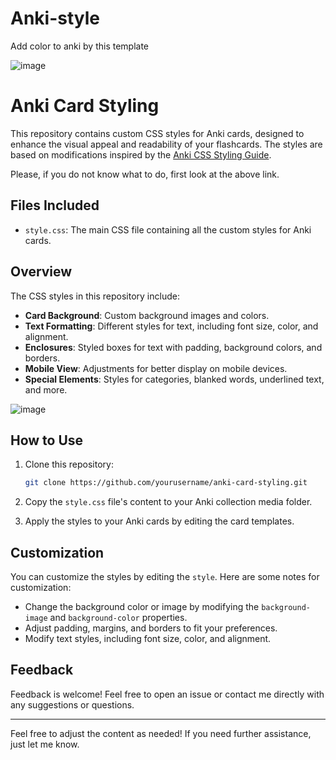 # Anki-style
Add color to anki by this template 

![image](https://github.com/user-attachments/assets/71218927-add8-43bb-9edd-be1c6afd00db)

# Anki Card Styling

This repository contains custom CSS styles for Anki cards, designed to enhance the visual appeal and readability of your
flashcards. The styles are based on modifications inspired by the [Anki CSS Styling Guide](https://www.tumblr.com/heibaibufen/162592016144/anki-css-styling-creating-beautiful-cards?redirect_to=%2Fheibaibufen%2F162592016144%2Fanki-css-styling-creating-beautiful-cards&source=blog_view_login_wall).

Please, if you do not know what to do, first look at the above link. 

## Files Included

- `style.css`: The main CSS file containing all the custom styles for Anki cards.

## Overview

The CSS styles in this  repository include:
- **Card Background**:  Custom background images and colors.
- **Text Formatting**:  Different styles for text, including font size, color, and alignment.
- **Enclosures**:       Styled boxes for text with padding, background colors, and borders.
- **Mobile View**:      Adjustments for better display on mobile devices.
- **Special Elements**: Styles for categories, blanked words, underlined text, and more.

![image](https://github.com/user-attachments/assets/c7bcb82f-a132-42c5-a5ad-3030edf36fd4)


## How to Use

1. Clone this repository:
   ```sh
   git clone https://github.com/yourusername/anki-card-styling.git
   ```

2. Copy the `style.css` file's content to your Anki collection media folder.
3. Apply the styles to your Anki cards by editing the card templates. 

## Customization

You can customize the styles by editing the `style`. Here are some notes for customization:
- Change the background color or image by modifying the `background-image` and `background-color` properties.
- Adjust padding, margins, and borders to fit your preferences.
- Modify text styles, including font size, color, and alignment.

## Feedback

Feedback is welcome! Feel free to open an issue or contact me directly with any suggestions or questions.

---

Feel free to adjust the content as needed! If you need further assistance, just let me know.
